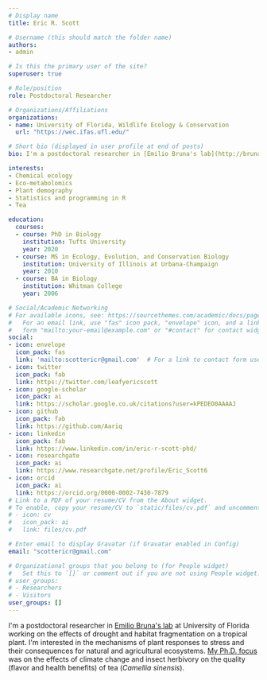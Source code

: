```yaml
---
# Display name
title: Eric R. Scott

# Username (this should match the folder name)
authors:
- admin

# Is this the primary user of the site?
superuser: true

# Role/position
role: Postdoctoral Researcher

# Organizations/Affiliations
organizations:
- name: University of Florida, Wildlife Ecology & Conservation
  url: "https://wec.ifas.ufl.edu/"

# Short bio (displayed in user profile at end of posts)
bio: I'm a postdoctoral researcher in [Emilio Bruna's lab](http://brunalab.org/) at University of Florida working on the effects of drought and habitat fragmentation on a tropical plant. I'm interested in the mechanisms of plant responses to stress and their consequences for natural and agricultural ecosystems.

interests:
- Chemical ecology
- Eco-metabolomics
- Plant demography
- Statistics and programming in R
- Tea

education:
  courses:
  - course: PhD in Biology
    institution: Tufts University
    year: 2020
  - course: MS in Ecology, Evolution, and Conservation Biology
    institution: University of Illinois at Urbana-Champaign
    year: 2010
  - course: BA in Biology
    institution: Whitman College
    year: 2006

# Social/Academic Networking
# For available icons, see: https://sourcethemes.com/academic/docs/page-builder/#icons
#   For an email link, use "fas" icon pack, "envelope" icon, and a link in the
#   form "mailto:your-email@example.com" or "#contact" for contact widget.
social:
- icon: envelope
  icon_pack: fas
  link: 'mailto:scottericr@gmail.com'  # For a link to contact form use '#contact'.
- icon: twitter
  icon_pack: fab
  link: https://twitter.com/leafyericscott
- icon: google-scholar
  icon_pack: ai
  link: https://scholar.google.co.uk/citations?user=kPEDEO0AAAAJ
- icon: github
  icon_pack: fab
  link: https://github.com/Aariq
- icon: linkedin
  icon_pack: fab
  link: https://www.linkedin.com/in/eric-r-scott-phd/
- icon: researchgate
  icon_pack: ai
  link: https://www.researchgate.net/profile/Eric_Scott6
- icon: orcid
  icon_pack: ai
  link: https://orcid.org/0000-0002-7430-7879
# Link to a PDF of your resume/CV from the About widget.
# To enable, copy your resume/CV to `static/files/cv.pdf` and uncomment the lines below.
# - icon: cv
#   icon_pack: ai
#   link: files/cv.pdf

# Enter email to display Gravatar (if Gravatar enabled in Config)
email: "scottericr@gmail.com"

# Organizational groups that you belong to (for People widget)
#   Set this to `[]` or comment out if you are not using People widget.
# user_groups:
# - Researchers
# - Visitors
user_groups: []
---
```


I'm a postdoctoral researcher in [Emilio Bruna's lab](http://brunalab.org/) at University of Florida working on the effects of drought and habitat fragmentation on a tropical plant.  I'm interested in the mechanisms of plant responses to stress and their consequences for natural and agricultural ecosystems.  [My Ph.D. focus](http://teaclimate.org) was on the effects of climate change and insect herbivory on the quality (flavor and health benefits) of tea (*Camellia sinensis*).
